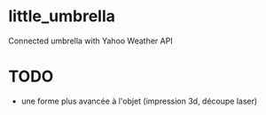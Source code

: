 little_umbrella
===============

Connected umbrella with Yahoo Weather API

TODO
====

- une forme plus avancée à l'objet (impression 3d, découpe laser)

